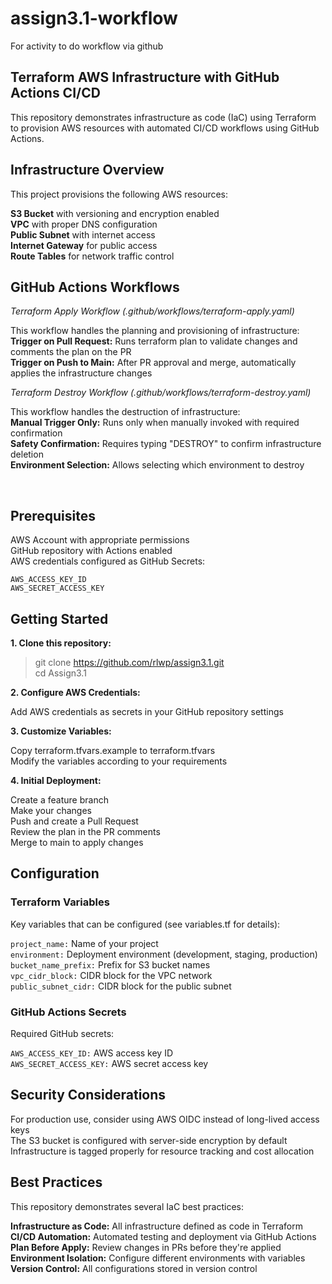 # assign3.1-workflow
For activity to do workflow via github

<h2>Terraform AWS Infrastructure with GitHub Actions CI/CD</h2>
This repository demonstrates infrastructure as code (IaC) using Terraform to provision AWS resources with automated CI/CD workflows using GitHub Actions.

<h2>Infrastructure Overview</h2>

This project provisions the following AWS resources:

**S3 Bucket** with versioning and encryption enabled <br>
**VPC** with proper DNS configuration <br>
**Public Subnet** with internet access <br>
**Internet Gateway** for public access <br>
**Route Tables** for network traffic control <br>

<h2>GitHub Actions Workflows </h2>

_Terraform Apply Workflow (.github/workflows/terraform-apply.yaml)_

This workflow handles the planning and provisioning of infrastructure: <br>
<b>Trigger on Pull Request:</b> Runs terraform plan to validate changes and comments the plan on the PR <br>
<b>Trigger on Push to Main:</b> After PR approval and merge, automatically applies the infrastructure changes <br>

_Terraform Destroy Workflow (.github/workflows/terraform-destroy.yaml)_

This workflow handles the destruction of infrastructure: <br>
<b>Manual Trigger Only:</b> Runs only when manually invoked with required confirmation <br>
<b>Safety Confirmation:</b> Requires typing "DESTROY" to confirm infrastructure deletion <br>
<b>Environment Selection:</b> Allows selecting which environment to destroy

<br>

<h2>Prerequisites</h2>
AWS Account with appropriate permissions <br>
GitHub repository with Actions enabled <br>
AWS credentials configured as GitHub Secrets: <br>

`AWS_ACCESS_KEY_ID` <br>
`AWS_SECRET_ACCESS_KEY`

<h2>Getting Started</h2>

**1. Clone this repository:**

> git clone https://github.com/rlwp/assign3.1.git <br>
> cd Assign3.1


**2. Configure AWS Credentials:**

Add AWS credentials as secrets in your GitHub repository settings
<br>

**3. Customize Variables:**

Copy terraform.tfvars.example to terraform.tfvars <br>
Modify the variables according to your requirements <br>

**4. Initial Deployment:**

Create a feature branch<br>
Make your changes<br>
Push and create a Pull Request<br>
Review the plan in the PR comments<br>
Merge to main to apply changes<br>

<h2>Configuration</h2>

<h3>Terraform Variables</h3>
Key variables that can be configured (see variables.tf for details):<br>

`project_name:` Name of your project <br>
`environment:` Deployment environment (development, staging, production) <br>
`bucket_name_prefix:` Prefix for S3 bucket names <br>
`vpc_cidr_block:` CIDR block for the VPC network <br>
`public_subnet_cidr:` CIDR block for the public subnet <br>

<h3>GitHub Actions Secrets</h3>
Required GitHub secrets:

`AWS_ACCESS_KEY_ID:` AWS access key ID <br>
`AWS_SECRET_ACCESS_KEY:` AWS secret access key

<h2> Security Considerations </h2>
For production use, consider using AWS OIDC instead of long-lived access keys <br>
The S3 bucket is configured with server-side encryption by default <br>
Infrastructure is tagged properly for resource tracking and cost allocation <br>

<h2> Best Practices </h2>
This repository demonstrates several IaC best practices: <br>

**Infrastructure as Code:** All infrastructure defined as code in Terraform <br>
**CI/CD Automation:** Automated testing and deployment via GitHub Actions <br>
**Plan Before Apply:** Review changes in PRs before they're applied <br>
**Environment Isolation:** Configure different environments with variables <br>
**Version Control:** All configurations stored in version control <br>
